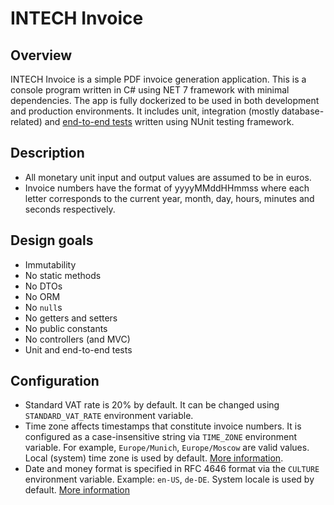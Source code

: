 # INTECH Invoice

## Overview

INTECH Invoice is a simple PDF invoice generation application. This is a console program written
in C# using NET 7 framework with minimal dependencies. The app is fully dockerized to be used in
both development and production environments. It includes unit, integration (mostly database-related) and
[end-to-end tests](test/ProgramTest.cs) written using NUnit testing framework.

## Description

- All monetary unit input and output values are assumed to be in euros.
- Invoice numbers have the format of yyyyMMddHHmmss where each letter corresponds to the current
year, month, day, hours, minutes and seconds respectively.

## Design goals

- Immutability
- No static methods
- No DTOs
- No ORM
- No `null`s
- No getters and setters
- No public constants
- No controllers (and MVC)
- Unit and end-to-end tests

## Configuration

- Standard VAT rate is 20% by default. It can be changed using `STANDARD_VAT_RATE` environment variable.
- Time zone affects timestamps that constitute invoice numbers. It is configured as a
case-insensitive string via `TIME_ZONE` environment variable. For example, `Europe/Munich`,
`Europe/Moscow` are valid values. Local (system) time zone is used by default.
[More information](https://learn.microsoft.com/en-us/dotnet/api/system.timezoneinfo.findsystemtimezonebyid?view=net-7.0#remarks).
- Date and money format is specified in RFC 4646 format via the `CULTURE` environment variable.
Example: `en-US`, `de-DE`. System locale is used by default.
[More information](https://learn.microsoft.com/en-us/dotnet/api/system.globalization.cultureinfo?view=net-8.0#CultureNames)
